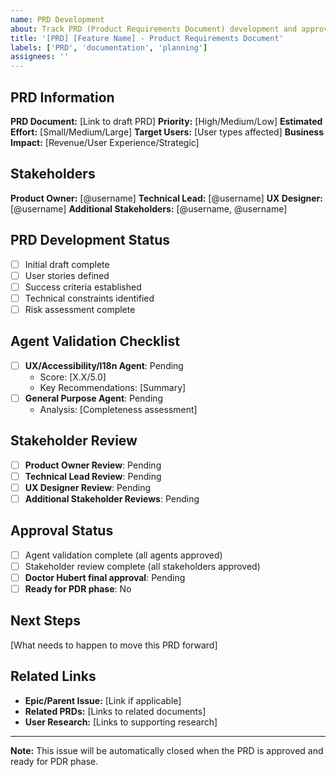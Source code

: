 ```yaml
---
name: PRD Development
about: Track PRD (Product Requirements Document) development and approval
title: '[PRD] [Feature Name] - Product Requirements Document'
labels: ['PRD', 'documentation', 'planning']
assignees: ''
---
```


## PRD Information
**PRD Document:** [Link to draft PRD]
**Priority:** [High/Medium/Low]
**Estimated Effort:** [Small/Medium/Large]
**Target Users:** [User types affected]
**Business Impact:** [Revenue/User Experience/Strategic]

## Stakeholders
**Product Owner:** [@username]
**Technical Lead:** [@username]
**UX Designer:** [@username]
**Additional Stakeholders:** [@username, @username]

## PRD Development Status
- [ ] Initial draft complete
- [ ] User stories defined
- [ ] Success criteria established
- [ ] Technical constraints identified
- [ ] Risk assessment complete

## Agent Validation Checklist
- [ ] **UX/Accessibility/I18n Agent**: Pending
  - Score: [X.X/5.0]
  - Key Recommendations: [Summary]
- [ ] **General Purpose Agent**: Pending
  - Analysis: [Completeness assessment]

## Stakeholder Review
- [ ] **Product Owner Review**: Pending
- [ ] **Technical Lead Review**: Pending
- [ ] **UX Designer Review**: Pending
- [ ] **Additional Stakeholder Reviews**: Pending

## Approval Status
- [ ] Agent validation complete (all agents approved)
- [ ] Stakeholder review complete (all stakeholders approved)
- [ ] **Doctor Hubert final approval**: Pending
- [ ] **Ready for PDR phase**: No

## Next Steps
[What needs to happen to move this PRD forward]

## Related Links
- **Epic/Parent Issue:** [Link if applicable]
- **Related PRDs:** [Links to related documents]
- **User Research:** [Links to supporting research]

---
**Note:** This issue will be automatically closed when the PRD is approved and ready for PDR phase.
